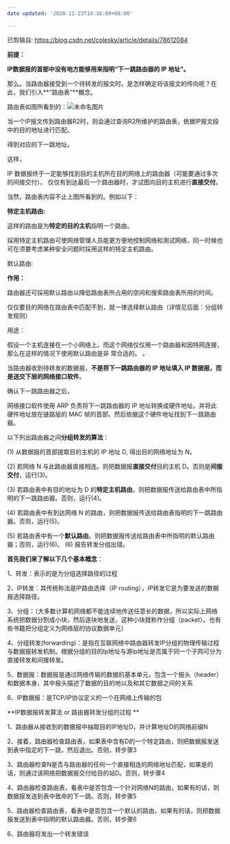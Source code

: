 ```yaml
---
date updated: '2020-12-23T14:16:09+08:00'

---
```


已剪辑自: <https://blog.csdn.net/colesky/article/details/78612084>

**前提：**

**IP数据报的首部中没有地方能够用来指明“下一跳路由器的 IP 地址”。**

那么。当路由器接受到一个待转发的报文时。是怎样确定将该报文的传向呢？在此，我们引入**“路由表”**概念。

路由表如图所看到的：![未命名图片](未命名图片.png)

当一个IP报文传到路由器R2时，则会通过查询R2所维护的路由表，依据IP报文段中的目的地址进行匹配。

得到对应的下一跳地址。

这样，

IP 数据报终于一定能够找到目的主机所在目的网络上的路由器（可能要通过多次的间接交付）。
仅仅有到达最后一个路由器时，才试图向目的主机进行**直接交付**。

当然，路由表内容不止上图所看到的。例如以下：

**特定主机路由:**

这样的路由是为**特定的目的主机**指明一个路由。

採用特定主机路由可使网络管理人员能更方便地控制网络和測试网络，同一时候也可在须要考虑某种安全问题时採用这样的特定主机路由。

默认路由:

**作用：**

路由器还可採用默认路由以降低路由表所占用的空间和搜索路由表所用的时间。

仅仅要目的网络在路由表中匹配不到，就一律选择默认路由（详情见后面：分组转发规则）

用途：

假设一个主机连接在一个小网络上。而这个网络仅仅用一个路由器和因特网连接，那么在这样的情况下使用默认路由是非 常合适的。 。

当路由器收到待转发的数据报，**不是将下一跳路由器的 IP 地址填入 IP 数据报，而是送交下层的网络接口软件**。

确认下一跳路由器之后，

网络接口软件使用 ARP 负责将下一跳路由器的 IP 地址转换成硬件地址。并将此硬件地址放在链路层的 MAC 帧的首部。然后依据这个硬件地址找到下一跳路由器。

以下列出路由器之间**分组转发的算法**：

(1) 从数据报的首部提取目的主机的 IP 地址 D, 得出目的网络地址为 N。

(2)  若网络 N 与此路由器直接相连。则把数据报**直接交付**目的主机 D。否则是**间接交付**，运行(3)。

(3) 若路由表中有目的地址为 D 的**特定主机路由**。则把数据报传送给路由表中所指明的下一跳路由器。否则，运行(4)。

(4) 若路由表中有到达网络 N 的路由，则把数据报传送给路由表指明的下一跳路由器。否则，运行(5)。

(5) 若路由表中有一个**默认路由**。则把数据报传送给路由表中所指明的默认路由器；否则，运行(6)。
(6)  报告转发分组出错。

**首先我们来了解以下几个基本概念**：

1、转发：表示的是为分组选择路径的过程

2、IP转发：其传统称法是IP路由选择（IP routing），IP转发它是为要发送的数据报选择路径。

3、分组：（大多数计算机网络都不能连续地传送任意长的数据，所以实际上网络系统把数据分割成小块，然后逐块地发送，这种小块就称作分组（packet）。也有些书籍把分组定义为网络层的协议数据单元）

4、分组转发(forwarding)：是指在互联网络中路由器转发IP分组的物理传输过程与数据报转发机制。根据分组的目的Ip地址与源Ip地址是否属于同一个子网可分为直接转发和间接转发。

5、数据报：数据报是通过网络传输的数据的基本单元，包含一个报头（header）和数据本身，其中报头描述了数据的目的地以及和其它数据之间的关系

6、IP数据报：是TCP/IP协议定义的一个在网络上传输的包

**IP数据报转发算法 or 路由器转发分组的过程
**

1、路由器从接收到的数据报中抽取目的IP地址D，并计算地址D的网络前缀N

2、接着，路由器检查路由表，如果表中含有D的一个特定路由，则把数据报发送到表中指定的下一跳，然后退出。否则，转步骤3

3、路由器检查N是否与路由器的任何一个直接相连的网络地址匹配，如果是的话，则通过该网络把数据报交付给目的站D。否则，转步骤4

4、路由器检查路由表，看表中是否包含一个针对网络N的路由，如果有的话，则数据报发送到表中致命的下一跳。否则，转步骤5

5、路由器检查路由表，看表中是否包含一个默认的路由，如果有的话，则把数据报发送到表中指明的默认路由器。否则，转步骤6

6、路由器将发出一个转发错误
